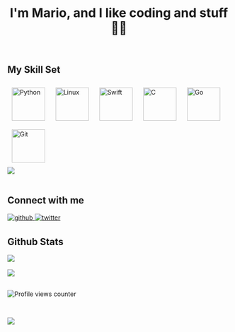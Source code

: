 # <div align="center">I'm Mario, and I like coding and stuff 👨‍💻 </div>  

<br/>  


## My Skill Set  

<div align="left">  
<img style="margin: 10px" src="https://profilinator.rishav.dev/skills-assets/python-original.svg" alt="Python" height="75" />  
<img style="margin: 10px" src="https://profilinator.rishav.dev/skills-assets/linux-original.svg" alt="Linux" height="75" />  
<img style="margin: 10px" src="https://profilinator.rishav.dev/skills-assets/swift-original-wordmark.svg" alt="Swift" height="75" />  
<img style="margin: 10px" src="https://profilinator.rishav.dev/skills-assets/c-original.svg" alt="C" height="75" />  
<img style="margin: 10px" src="https://profilinator.rishav.dev/skills-assets/go-original.svg" alt="Go" height="75" />  
<img style="margin: 10px" src="https://profilinator.rishav.dev/skills-assets/git-scm-icon.svg" alt="Git" height="75" />
<div align="left"><img src="https://www.codewars.com/users/Never%20Lucky/badges/small" align="left" /></div>
</div>  

<br/>



<br/>  

## Connect with me  
<a href="https://github.com/Mario-SO" target="_blank">
<img src=https://img.shields.io/badge/github-%2324292e.svg?&style=for-the-badge&logo=github&logoColor=white alt=github style="margin-bottom: 5px;" />
</a>
<a href="https://twitter.com/@Mario_5O" target="_blank">
<img src=https://img.shields.io/badge/twitter-%2300acee.svg?&style=for-the-badge&logo=twitter&logoColor=white alt=twitter style="margin-bottom: 5px;" />
</a>  
  

<br/>  


## Github Stats  
<div align="left"><img src="https://github-readme-stats.vercel.app/api?username=Mario-SO&show_icons=true&count_private=true&hide_border=true" align="center" /></div>  

<br/>

<div align="left"><img src="https://spotify-github-profile.vercel.app/api/view?uid=srbta1010&cover_image=true&theme=novatorem" /></div>  

<br/>  

![Profile views counter](https://komarev.com/ghpvc/?username=Mario-SO)  
  

<br/>  

<a href="https://www.buymeacoffee.com/Mario5O"><img src="https://img.buymeacoffee.com/button-api/?text=Mornings are tough&emoji=&slug=Mario5O&button_colour=BD5FFF&font_colour=ffffff&font_family=Poppins&outline_colour=000000&coffee_colour=FFDD00"></a>
<br />
